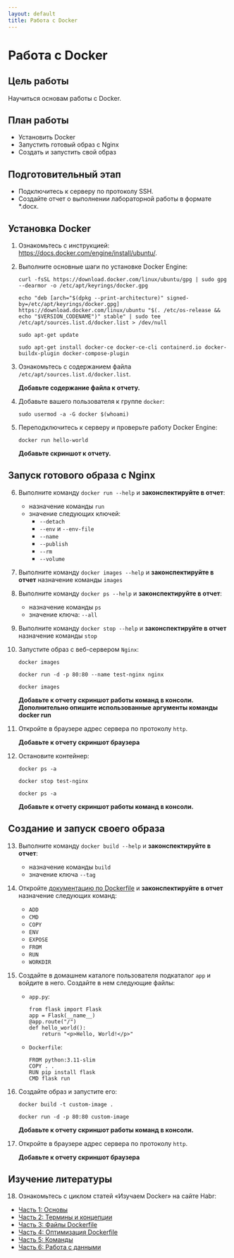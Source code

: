 ```yaml
---
layout: default
title: Работа с Docker
---
```


# Работа с Docker

## Цель работы

Научиться основам работы с Docker.

## План работы

- Установить Docker
- Запустить готовый образ с Nginx
- Создать и запустить свой образ

## Подготовительный этап

- Подключитесь к серверу по протоколу SSH.
- Создайте отчет о выполнении лабораторной работы в формате *.docx.

## Установка Docker

1. Ознакомьтесь с инструкцией: https://docs.docker.com/engine/install/ubuntu/.

2. Выполните основные шаги по установке Docker Engine:

   ```
   curl -fsSL https://download.docker.com/linux/ubuntu/gpg | sudo gpg --dearmor -o /etc/apt/keyrings/docker.gpg

   echo "deb [arch="$(dpkg --print-architecture)" signed-by=/etc/apt/keyrings/docker.gpg] https://download.docker.com/linux/ubuntu "$(. /etc/os-release && echo "$VERSION_CODENAME")" stable" | sudo tee /etc/apt/sources.list.d/docker.list > /dev/null

   sudo apt-get update
   
   sudo apt-get install docker-ce docker-ce-cli containerd.io docker-buildx-plugin docker-compose-plugin
   ```

3. Ознакомьтесь с содержанием файла `/etc/apt/sources.list.d/docker.list`.

   **Добавьте содержание файла к отчету.**

4. Добавьте вашего пользователя к группе `docker`:

   ```
   sudo usermod -a -G docker $(whoami)
   ```

5. Переподключитесь к серверу и проверьте работу Docker Engine:

   ```
   docker run hello-world
   ```

   **Добавьте скриншот к отчету.**

## Запуск готового образа с Nginx

6. Выполните команду `docker run --help` и **законспектируйте в отчет**:

   * назначение команды `run`
   * значение следующих ключей:
     - `--detach`
     - `--env` и `--env-file`
     - `--name`
     - `--publish`
     - `--rm`
     - `--volume`

7. Выполните команду `docker images --help` и **законспектируйте в отчет** назначение команды `images`

8. Выполните команду `docker ps --help` и **законспектируйте в отчет**:

   * назначение команды `ps`
   * значение ключа: `--all`

9. Выполните команду `docker stop --help` и **законспектируйте в отчет** назначение команды `stop`

10. Запустите образ с веб-сервером `Nginx`:

    ```
    docker images

    docker run -d -p 80:80 --name test-nginx nginx

    docker images
    ```

    **Добавьте к отчету скриншот работы команд в консоли. Дополнительно опишите использованные аргументы команды docker run**

11. Откройте в браузере адрес сервера по протоколу `http`.

    **Добавьте к отчету скриншот браузера**

12. Остановите контейнер:

    ```
    docker ps -a

    docker stop test-nginx

    docker ps -a
    ```

    **Добавьте к отчету скриншот работы команд в консоли.**

## Создание и запуск своего образа

13. Выполните команду `docker build --help` и **законспектируйте в отчет**:

    * назначение команды `build`
    * значение ключа `--tag`

14. Откройте [документацию по Dockerfile](https://docs.docker.com/engine/reference/builder/) и **законспектируйте в отчет** назначение следующих команд:

    * `ADD`
    * `CMD`
    * `COPY`
    * `ENV`
    * `EXPOSE`
    * `FROM`
    * `RUN`
    * `WORKDIR`

15. Создайте в домашнем каталоге пользователя подкаталог `app` и войдите в него. Создайте в нем следующие файлы:

    * `app.py`:

      ```
      from flask import Flask
      app = Flask(__name__)
      @app.route("/")
      def hello_world():
          return "<p>Hello, World!</p>"
      ```

    * `Dockerfile`:
      ```
      FROM python:3.11-slim
      COPY . .
      RUN pip install flask
      CMD flask run
      ```

16. Создайте образ и запустите его:

    ```
    docker build -t custom-image .

    docker run -d -p 80:80 custom-image
    ```

    **Добавьте к отчету скриншот работы команд в консоли.**

17. Откройте в браузере адрес сервера по протоколу `http`.

    **Добавьте к отчету скриншот браузера**

## Изучение литературы

18. Ознакомьтесь с циклом статей «Изучаем Docker» на сайте Habr:

* [Часть 1: Основы](https://habr.com/ru/companies/ruvds/articles/438796/)
* [Часть 2: Термины и концепции](https://habr.com/ru/companies/ruvds/articles/439978/)
* [Часть 3: Файлы Dockerfile](https://habr.com/ru/companies/ruvds/articles/439980/)
* [Часть 4: Оптимизация Dockerfile](https://habr.com/ru/companies/ruvds/articles/440658/)
* [Часть 5: Команды](https://habr.com/ru/companies/ruvds/articles/440660/)
* [Часть 6: Работа с данными](https://habr.com/ru/companies/ruvds/articles/441574/)
